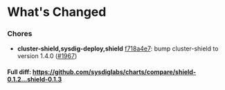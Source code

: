 # What's Changed

### Chores
- **cluster-shield,sysdig-deploy,shield** [f718a4e7](https://github.com/sysdiglabs/charts/commit/f718a4e7b6164a306919531120ad9cbf938c6424): bump cluster-shield to version 1.4.0 ([#1967](https://github.com/sysdiglabs/charts/issues/1967))
#### Full diff: https://github.com/sysdiglabs/charts/compare/shield-0.1.2...shield-0.1.3
